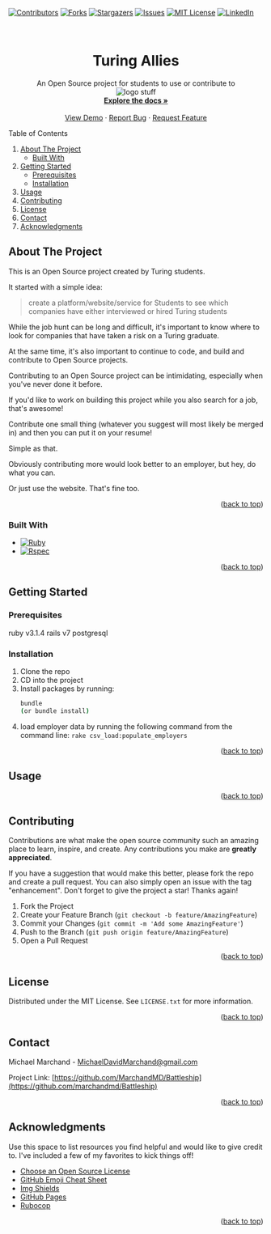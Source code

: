 <!-- Improved compatibility of back to top link: See: https://github.com/marchandmd/Battleship/pull/73 -->

<a name="readme-top"></a>

<!--
*** Thanks for checking out the TuringAllies Repo. If you have a suggestion
*** that would make this better, please fork the repo and create a pull request
*** or simply open an issue with the tag "enhancement".
*** Don't forget to give the project a star!
*** Thanks again! Now go create something AMAZING! :D
-->

<!-- PROJECT SHIELDS -->
<!--
*** I'm using markdown "reference style" links for readability.
*** Reference links are enclosed in brackets [ ] instead of parentheses ( ).
*** See the bottom of this document for the declaration of the reference variables
*** for contributors-url, forks-url, etc. This is an optional, concise syntax you may use.
*** https://www.markdownguide.org/basic-syntax/#reference-style-links
-->

[![Contributors][contributors-shield]][contributors-url]
[![Forks][forks-shield]][forks-url]
[![Stargazers][stars-shield]][stars-url]
[![Issues][issues-shield]][issues-url]
[![MIT License][license-shield]][license-url]
[![LinkedIn][linkedin-shield]][linkedin-url]

<!-- PROJECT LOGO -->
<br />
<div align="center">

  <h1 align="center">Turing Allies</h1>

  <p align="center">
    An Open Source project for students to use or contribute to
    <br />
    <img src="" alt="logo stuff">
    <br />
    <a href=""><strong>Explore the docs »</strong></a>
    <br />
    <br />
    <a href="">View Demo</a>
    ·
    <a href="">Report Bug</a>
    ·
    <a href="">Request Feature</a>
  </p>
</div>

<!-- TABLE OF CONTENTS -->
  <summary>Table of Contents</summary>
  <ol>
    <li>
      <a href="#about-the-project">About The Project</a>
      <ul>
        <li><a href="#built-with">Built With</a></li>
      </ul>
    </li>
    <li>
      <a href="#getting-started">Getting Started</a>
      <ul>
        <li><a href="#prerequisites">Prerequisites</a></li>
        <li><a href="#installation">Installation</a></li>
      </ul>
    </li>
    <li><a href="#usage">Usage</a></li>
    <li><a href="#contributing">Contributing</a></li>
    <li><a href="#license">License</a></li>
    <li><a href="#contact">Contact</a></li>
    <li><a href="#acknowledgments">Acknowledgments</a></li>
  </ol>

<!-- ABOUT THE PROJECT -->

## About The Project

This is an Open Source project created by Turing students.

It started with a simple idea:

> create a platform/website/service for Students to see which companies have either interviewed or hired Turing students

While the job hunt can be long and difficult, it's important to know where to look for companies that have taken a risk on a Turing graduate.

At the same time, it's also important to continue to code, and build and contribute to Open Source projects.

Contributing to an Open Source project can be intimidating, especially when you've never done it before.

If you'd like to work on building this project while you also search for a job, that's awesome!

Contribute one small thing (whatever you suggest will most likely be merged in) and then you can put it on your resume!

Simple as that.

Obviously contributing more would look better to an employer, but hey, do what you can.

Or just use the website. That's fine too.

<p align="right">(<a href="#readme-top">back to top</a>)</p>

### Built With

-   [![Ruby][ruby.com]][ruby-url]
-   [![Rspec][rspec.com]][rspec-url]

<p align="right">(<a href="#readme-top">back to top</a>)</p>

<!-- GETTING STARTED -->

## Getting Started

### Prerequisites

ruby v3.1.4
rails v7
postgresql

### Installation

1. Clone the repo
2. CD into the project
3. Install packages by running:
    ```sh
    bundle
    (or bundle install)
    ```
4. load employer data by running the following command from the command line: `rake csv_load:populate_employers`

<p align="right">(<a href="#readme-top">back to top</a>)</p>

<!-- USAGE EXAMPLES -->

## Usage

<p align="right">(<a href="#readme-top">back to top</a>)</p>

<!-- CONTRIBUTING -->

## Contributing

Contributions are what make the open source community such an amazing place to learn, inspire, and create. Any contributions you make are **greatly appreciated**.

If you have a suggestion that would make this better, please fork the repo and create a pull request. You can also simply open an issue with the tag "enhancement".
Don't forget to give the project a star! Thanks again!

1. Fork the Project
2. Create your Feature Branch (`git checkout -b feature/AmazingFeature`)
3. Commit your Changes (`git commit -m 'Add some AmazingFeature'`)
4. Push to the Branch (`git push origin feature/AmazingFeature`)
5. Open a Pull Request

<p align="right">(<a href="#readme-top">back to top</a>)</p>

<!-- LICENSE -->

## License

Distributed under the MIT License. See `LICENSE.txt` for more information.

<p align="right">(<a href="#readme-top">back to top</a>)</p>

<!-- CONTACT -->

## Contact

Michael Marchand - MichaelDavidMarchand@gmail.com

Project Link: [https://github.com/MarchandMD/Battleship](https://github.com/marchandmd/Battleship)

<p align="right">(<a href="#readme-top">back to top</a>)</p>

<!-- ACKNOWLEDGMENTS -->

## Acknowledgments

Use this space to list resources you find helpful and would like to give credit to. I've included a few of my favorites to kick things off!

-   [Choose an Open Source License](https://choosealicense.com)
-   [GitHub Emoji Cheat Sheet](https://www.webpagefx.com/tools/emoji-cheat-sheet)
-   [Img Shields](https://shields.io)
-   [GitHub Pages](https://pages.github.com)
-   [Rubocop](https://rubocop.org/)

<p align="right">(<a href="#readme-top">back to top</a>)</p>

<!-- MARKDOWN LINKS & IMAGES -->
<!-- https://www.markdownguide.org/basic-syntax/#reference-style-links -->

[contributors-shield]: https://img.shields.io/github/contributors/marchandmd/Battleship.svg?style=for-the-badge
[contributors-url]:https://github.com/TuringAllies/turingAllies/graphs/contributors
[forks-shield]: https://img.shields.io/github/forks/marchandmd/Battleship.svg?style=for-the-badge
[forks-url]: https://github.com/TuringAllies/turingAllies/forks
[stars-shield]: https://img.shields.io/github/stars/marchandmd/Battleship.svg?style=for-the-badge
[stars-url]: https://github.com/TuringAllies/turingAllies/stargazers
[issues-shield]: https://img.shields.io/github/issues/marchandmd/Battleship.svg?style=for-the-badge
[issues-url]: https://github.com/TuringAllies/turingAllies/issues
[license-shield]: https://img.shields.io/github/license/marchandmd/Battleship.svg?style=for-the-badge
[license-url]: https://github.com/marchandmd/Battleship/blob/master/LICENSE.txt
[linkedin-shield]: https://img.shields.io/badge/-LinkedIn-black.svg?style=for-the-badge&logo=linkedin&colorB=555
[linkedin-url]: https://linkedin.com/in/mmarchand1/
[product-screenshot]: images/screenshot.png
[ruby.com]: https://img.shields.io/badge/ruby-v2.7.4-red
[ruby-url]: https://ruby-doc.org/core-2.7.2/
[rspec.com]: https://img.shields.io/badge/rspec-v3.12-success
[rspec-url]: https://rspec.info/documentation/
